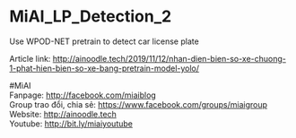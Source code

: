 # MiAI_LP_Detection_2
Use WPOD-NET pretrain to detect car license plate

Article link:  http://ainoodle.tech/2019/11/12/nhan-dien-bien-so-xe-chuong-1-phat-hien-bien-so-xe-bang-pretrain-model-yolo/

#MìAI <br>
Fanpage: http://facebook.com/miaiblog<br>
Group trao đổi, chia sẻ: https://www.facebook.com/groups/miaigroup<br>
Website: http://ainoodle.tech<br>
Youtube: http://bit.ly/miaiyoutube<br>
